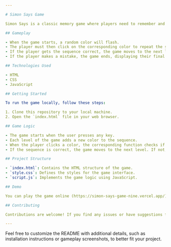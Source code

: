 ```yaml
---

# Simon Says Game

Simon Says is a classic memory game where players need to remember and repeat a sequence of colors. This project implements the game using HTML, CSS, and JavaScript.

## Gameplay

- When the game starts, a random color will flash.
- The player must then click on the corresponding color to repeat the sequence.
- If the player gets the sequence correct, the game moves to the next level with an additional color added to the sequence.
- If the player makes a mistake, the game ends, displaying their final score.

## Technologies Used

- HTML
- CSS
- JavaScript

## Getting Started

To run the game locally, follow these steps:

1. Clone this repository to your local machine.
2. Open the `index.html` file in your web browser.

## Game Logic

- The game starts when the user presses any key.
- Each level of the game adds a new color to the sequence.
- When the player clicks a color, the corresponding function checks if the sequence matches the player's input.
- If the sequence is correct, the game moves to the next level. If not, the game ends.

## Project Structure

- `index.html`: Contains the HTML structure of the game.
- `style.css`: Defines the styles for the game interface.
- `script.js`: Implements the game logic using JavaScript.

## Demo

You can play the game online (https://simon-says-game-nine.vercel.app/).

## Contributing

Contributions are welcome! If you find any issues or have suggestions for improvement, please open an issue or create a pull request.

---
```


Feel free to customize the README with additional details, such as installation instructions or gameplay screenshots, to better fit your project.
